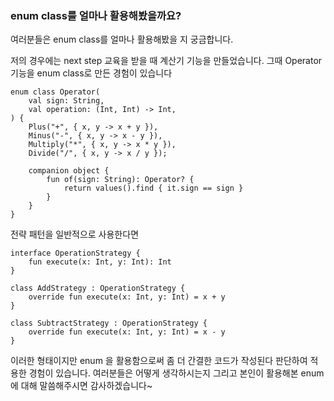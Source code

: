 ### enum class를 얼마나 활용해봤을까요?

여러분들은 enum class를 얼마나 활용해봤을 지 궁금합니다.

저의 경우에는
next step 교육을 받을 때 계산기 기능을 만들었습니다.
그때 Operator 기능을 enum class로 만든 경험이 있습니다

```
enum class Operator(
    val sign: String,
    val operation: (Int, Int) -> Int,
) {
    Plus("+", { x, y -> x + y }),
    Minus("-", { x, y -> x - y }),
    Multiply("*", { x, y -> x * y }),
    Divide("/", { x, y -> x / y });

    companion object {
        fun of(sign: String): Operator? {
            return values().find { it.sign == sign }
        }
    }
}
```

전략 패턴을 일반적으로 사용한다면

```
interface OperationStrategy {
    fun execute(x: Int, y: Int): Int
}

class AddStrategy : OperationStrategy {
    override fun execute(x: Int, y: Int) = x + y
}

class SubtractStrategy : OperationStrategy {
    override fun execute(x: Int, y: Int) = x - y
}
```

이러한 형태이지만 enum 을 활용함으로써 좀 더 간결한 코드가 작성된다 판단하여 적용한 경험이 있습니다.
여러분들은 어떻게 생각하시는지 그리고 본인이 활용해본 enum에 대해 말씀해주시면 감사하겠습니다~
